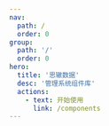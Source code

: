 ```yaml
---
nav:
  path: /
  order: 0
group:
  path: '/'
  order: 0
hero:
  title: '思辙数据'
  desc: '管理系统组件库'
  actions:
    - text: 开始使用
      link: /components
---
```

